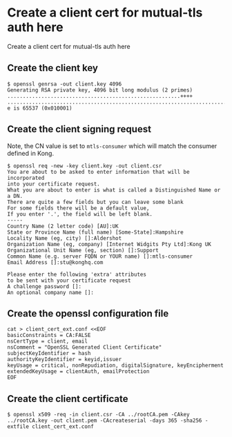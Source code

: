 # Create a client cert for mutual-tls auth here

Create a client cert for mutual-tls auth here

## Create the client key

```
$ openssl genrsa -out client.key 4096
Generating RSA private key, 4096 bit long modulus (2 primes)
........................................................++++
.........................................................................................++++
e is 65537 (0x010001)
```

## Create the client signing request

Note, the CN value is set to `mtls-consumer` which will match the consumer defined in Kong.

```
$ openssl req -new -key client.key -out client.csr
You are about to be asked to enter information that will be incorporated
into your certificate request.
What you are about to enter is what is called a Distinguished Name or a DN.
There are quite a few fields but you can leave some blank
For some fields there will be a default value,
If you enter '.', the field will be left blank.
-----
Country Name (2 letter code) [AU]:UK
State or Province Name (full name) [Some-State]:Hampshire
Locality Name (eg, city) []:Aldershot
Organization Name (eg, company) [Internet Widgits Pty Ltd]:Kong UK
Organizational Unit Name (eg, section) []:Support
Common Name (e.g. server FQDN or YOUR name) []:mtls-consumer
Email Address []:stu@konghq.com

Please enter the following 'extra' attributes
to be sent with your certificate request
A challenge password []:
An optional company name []:
```

## Create the openssl configuration file

```
cat > client_cert_ext.conf <<EOF
basicConstraints = CA:FALSE
nsCertType = client, email
nsComment = "OpenSSL Generated Client Certificate"
subjectKeyIdentifier = hash
authorityKeyIdentifier = keyid,issuer
keyUsage = critical, nonRepudiation, digitalSignature, keyEncipherment
extendedKeyUsage = clientAuth, emailProtection
EOF
```

## Create the client certificate

```
$ openssl x509 -req -in client.csr -CA ../rootCA.pem -CAkey ../rootCA.key -out client.pem -CAcreateserial -days 365 -sha256 -extfile client_cert_ext.conf
```


